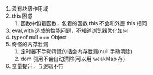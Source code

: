 1. 没有块级作用域
2. this 困惑
   1. 函数中包着函数，包着的函数 this 不会和外层 this 相同
3. eval,with 造成的性能问题，不知道浏览器优化如何
4. typeof null === Object
5. 奇怪的内存泄漏
   1. 定时器不手动清除的话会内存泄漏(null 手动清除)
   2. dom 引用不会自动清除(可以用 weakMap 存)
6. 变量提升，与逻辑不符
